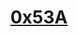 <body>
    <header>
        <a href="https://ramblings.0x53a.com">
            <h1>0x53A</h1>
        </a>
    </header>
</body>
